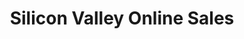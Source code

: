 ---
title: "Silicon Valley Online Sales"
url: /campbell/silicon-valley-online-sales/
shop: Außenstelle
---